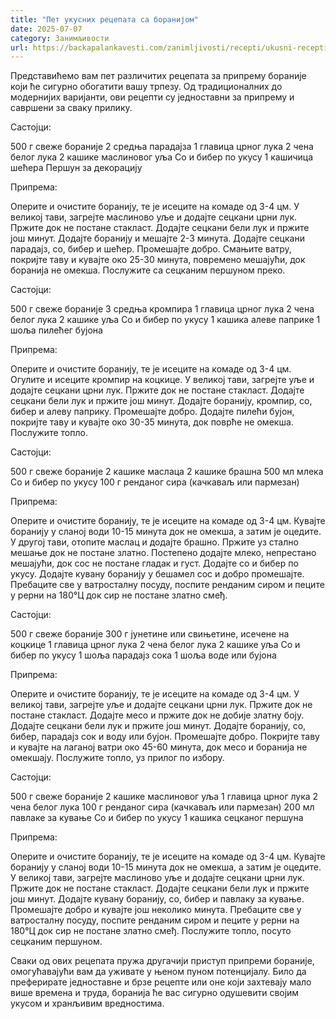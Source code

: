```yaml
---
title: "Пет укусних рецепата са боранијом"
date: 2025-07-07
category: Занимљивости
url: https://backapalankavesti.com/zanimljivosti/recepti/ukusni-recepti-sa-boranijom/
---
```


Представићемо вам пет различитих рецепата за припрему бораније који ће сигурно обогатити вашу трпезу. Од традиционалних до модернијих варијанти, ови рецепти су једноставни за припрему и савршени за сваку прилику.

Састојци:

500 г свеже бораније
2 средња парадајза
1 главица црног лука
2 чена белог лука
2 кашике маслиновог уља
Со и бибер по укусу
1 кашичица шећера
Першун за декорацију

Припрема:

Оперите и очистите боранију, те је исеците на комаде од 3-4 цм. У великој тави, загрејте маслиново уље и додајте сецкани црни лук. Пржите док не постане стакласт. Додајте сецкани бели лук и пржите још минут. Додајте боранију и мешајте 2-3 минута. Додајте сецкани парадајз, со, бибер и шећер. Промешајте добро. Смањите ватру, покријте таву и кувајте око 25-30 минута, повремено мешајући, док боранија не омекша. Послужите са сецканим першуном преко.

Састојци:

500 г свеже бораније
3 средња кромпира
1 главица црног лука
2 чена белог лука
2 кашике уља
Со и бибер по укусу
1 кашика алеве паприке
1 шоља пилећег бујона

Припрема:

Оперите и очистите боранију, те је исеците на комаде од 3-4 цм. Огулите и исеците кромпир на коцкице. У великој тави, загрејте уље и додајте сецкани црни лук. Пржите док не постане стакласт. Додајте сецкани бели лук и пржите још минут. Додајте боранију, кромпир, со, бибер и алеву паприку. Промешајте добро. Додајте пилећи бујон, покријте таву и кувајте око 30-35 минута, док поврће не омекша. Послужите топло.

Састојци:

500 г свеже бораније
2 кашике маслаца
2 кашике брашна
500 мл млека
Со и бибер по укусу
100 г ренданог сира (качкаваљ или пармезан)

Припрема:

Оперите и очистите боранију, те је исеците на комаде од 3-4 цм. Кувајте боранију у сланој води 10-15 минута док не омекша, а затим је оцедите. У другој тави, отопите маслац и додајте брашно. Пржите уз стално мешање док не постане златно. Постепено додајте млеко, непрестано мешајући, док сос не постане гладак и густ. Додајте со и бибер по укусу. Додајте кувану боранију у бешамел сос и добро промешајте. Пребаците све у ватросталну посуду, поспите ренданим сиром и пеците у рерни на 180°Ц док сир не постане златно смеђ.

Састојци:

500 г свеже бораније
300 г јунетине или свињетине, исечене на коцкице
1 главица црног лука
2 чена белог лука
2 кашике уља
Со и бибер по укусу
1 шоља парадајз сока
1 шоља воде или бујона

Припрема:

Оперите и очистите боранију, те је исеците на комаде од 3-4 цм. У великој тави, загрејте уље и додајте сецкани црни лук. Пржите док не постане стакласт. Додајте месо и пржите док не добије златну боју. Додајте сецкани бели лук и пржите још минут. Додајте боранију, со, бибер, парадајз сок и воду или бујон. Промешајте добро. Покријте таву и кувајте на лаганој ватри око 45-60 минута, док месо и боранија не омекшају. Послужите топло, уз прилог по избору.

Састојци:

500 г свеже бораније
2 кашике маслиновог уља
1 главица црног лука
2 чена белог лука
100 г ренданог сира (качкаваљ или пармезан)
200 мл павлаке за кување
Со и бибер по укусу
1 кашика сецканог першуна

Припрема:

Оперите и очистите боранију, те је исеците на комаде од 3-4 цм. Кувајте боранију у сланој води 10-15 минута док не омекша, а затим је оцедите. У великој тави, загрејте маслиново уље и додајте сецкани црни лук. Пржите док не постане стакласт. Додајте сецкани бели лук и пржите још минут. Додајте кувану боранију, со, бибер и павлаку за кување. Промешајте добро и кувајте још неколико минута. Пребаците све у ватросталну посуду, поспите ренданим сиром и пеците у рерни на 180°Ц док сир не постане златно смеђ. Послужите топло, посуто сецканим першуном.

Сваки од ових рецепата пружа другачији приступ припреми бораније, омогућавајући вам да уживате у њеном пуном потенцијалу. Било да преферирате једноставне и брзе рецепте или оне који захтевају мало више времена и труда, боранија ће вас сигурно одушевити својим укусом и хранљивим вредностима.
